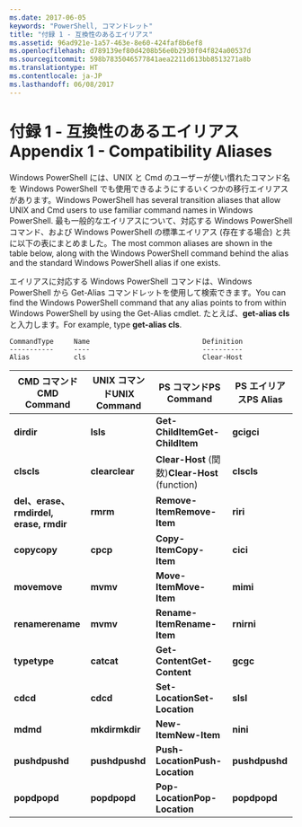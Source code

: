 ```yaml
---
ms.date: 2017-06-05
keywords: "PowerShell, コマンドレット"
title: "付録 1 - 互換性のあるエイリアス"
ms.assetid: 96ad921e-1a57-463e-8e60-424faf8b6ef8
ms.openlocfilehash: d789139ef80d4208b56e0b2930f04f824a00537d
ms.sourcegitcommit: 598b7835046577841aea2211d613bb8513271a8b
ms.translationtype: HT
ms.contentlocale: ja-JP
ms.lasthandoff: 06/08/2017
---
```

# <a name="appendix-1---compatibility-aliases"></a><span data-ttu-id="87554-103">付録 1 - 互換性のあるエイリアス</span><span class="sxs-lookup"><span data-stu-id="87554-103">Appendix 1 - Compatibility Aliases</span></span>
<span data-ttu-id="87554-104">Windows PowerShell には、UNIX と Cmd のユーザーが使い慣れたコマンド名を Windows PowerShell でも使用できるようにするいくつかの移行エイリアスがあります。</span><span class="sxs-lookup"><span data-stu-id="87554-104">Windows PowerShell has several transition aliases that allow UNIX and Cmd users to use familiar command names in Windows PowerShell.</span></span> <span data-ttu-id="87554-105">最も一般的なエイリアスについて、対応する Windows PowerShell コマンド、および Windows PowerShell の標準エイリアス (存在する場合) と共に以下の表にまとめました。</span><span class="sxs-lookup"><span data-stu-id="87554-105">The most common aliases are shown in the table below, along with the Windows PowerShell command behind the alias and the standard Windows PowerShell alias if one exists.</span></span>

<span data-ttu-id="87554-106">エイリアスに対応する Windows PowerShell コマンドは、Windows PowerShell から Get-Alias コマンドレットを使用して検索できます。</span><span class="sxs-lookup"><span data-stu-id="87554-106">You can find the Windows PowerShell command that any alias points to from within Windows PowerShell by using the Get-Alias cmdlet.</span></span> <span data-ttu-id="87554-107">たとえば、**get-alias cls** と入力します。</span><span class="sxs-lookup"><span data-stu-id="87554-107">For example, type **get-alias cls**.</span></span>

```
CommandType     Name                            Definition
-----------     ----                            ----------
Alias           cls                             Clear-Host
```

|<span data-ttu-id="87554-108">CMD コマンド</span><span class="sxs-lookup"><span data-stu-id="87554-108">CMD Command</span></span>|<span data-ttu-id="87554-109">UNIX コマンド</span><span class="sxs-lookup"><span data-stu-id="87554-109">UNIX Command</span></span>|<span data-ttu-id="87554-110">PS コマンド</span><span class="sxs-lookup"><span data-stu-id="87554-110">PS Command</span></span>|<span data-ttu-id="87554-111">PS エイリアス</span><span class="sxs-lookup"><span data-stu-id="87554-111">PS Alias</span></span>|
|---------------|----------------|--------------|------------|
|<span data-ttu-id="87554-112">**dir**</span><span class="sxs-lookup"><span data-stu-id="87554-112">**dir**</span></span>|<span data-ttu-id="87554-113">**ls**</span><span class="sxs-lookup"><span data-stu-id="87554-113">**ls**</span></span>|<span data-ttu-id="87554-114">**Get-ChildItem**</span><span class="sxs-lookup"><span data-stu-id="87554-114">**Get-ChildItem**</span></span>|<span data-ttu-id="87554-115">**gci**</span><span class="sxs-lookup"><span data-stu-id="87554-115">**gci**</span></span>|
|<span data-ttu-id="87554-116">**cls**</span><span class="sxs-lookup"><span data-stu-id="87554-116">**cls**</span></span>|<span data-ttu-id="87554-117">**clear**</span><span class="sxs-lookup"><span data-stu-id="87554-117">**clear**</span></span>|<span data-ttu-id="87554-118">**Clear-Host** (関数)</span><span class="sxs-lookup"><span data-stu-id="87554-118">**Clear-Host** (function)</span></span>|<span data-ttu-id="87554-119">**cls**</span><span class="sxs-lookup"><span data-stu-id="87554-119">**cls**</span></span>|
|<span data-ttu-id="87554-120">**del、erase、rmdir**</span><span class="sxs-lookup"><span data-stu-id="87554-120">**del, erase, rmdir**</span></span>|<span data-ttu-id="87554-121">**rm**</span><span class="sxs-lookup"><span data-stu-id="87554-121">**rm**</span></span>|<span data-ttu-id="87554-122">**Remove-Item**</span><span class="sxs-lookup"><span data-stu-id="87554-122">**Remove-Item**</span></span>|<span data-ttu-id="87554-123">**ri**</span><span class="sxs-lookup"><span data-stu-id="87554-123">**ri**</span></span>|
|<span data-ttu-id="87554-124">**copy**</span><span class="sxs-lookup"><span data-stu-id="87554-124">**copy**</span></span>|<span data-ttu-id="87554-125">**cp**</span><span class="sxs-lookup"><span data-stu-id="87554-125">**cp**</span></span>|<span data-ttu-id="87554-126">**Copy-Item**</span><span class="sxs-lookup"><span data-stu-id="87554-126">**Copy-Item**</span></span>|<span data-ttu-id="87554-127">**ci**</span><span class="sxs-lookup"><span data-stu-id="87554-127">**ci**</span></span>|
|<span data-ttu-id="87554-128">**move**</span><span class="sxs-lookup"><span data-stu-id="87554-128">**move**</span></span>|<span data-ttu-id="87554-129">**mv**</span><span class="sxs-lookup"><span data-stu-id="87554-129">**mv**</span></span>|<span data-ttu-id="87554-130">**Move-Item**</span><span class="sxs-lookup"><span data-stu-id="87554-130">**Move-Item**</span></span>|<span data-ttu-id="87554-131">**mi**</span><span class="sxs-lookup"><span data-stu-id="87554-131">**mi**</span></span>|
|<span data-ttu-id="87554-132">**rename**</span><span class="sxs-lookup"><span data-stu-id="87554-132">**rename**</span></span>|<span data-ttu-id="87554-133">**mv**</span><span class="sxs-lookup"><span data-stu-id="87554-133">**mv**</span></span>|<span data-ttu-id="87554-134">**Rename-Item**</span><span class="sxs-lookup"><span data-stu-id="87554-134">**Rename-Item**</span></span>|<span data-ttu-id="87554-135">**rni**</span><span class="sxs-lookup"><span data-stu-id="87554-135">**rni**</span></span>|
|<span data-ttu-id="87554-136">**type**</span><span class="sxs-lookup"><span data-stu-id="87554-136">**type**</span></span>|<span data-ttu-id="87554-137">**cat**</span><span class="sxs-lookup"><span data-stu-id="87554-137">**cat**</span></span>|<span data-ttu-id="87554-138">**Get-Content**</span><span class="sxs-lookup"><span data-stu-id="87554-138">**Get-Content**</span></span>|<span data-ttu-id="87554-139">**gc**</span><span class="sxs-lookup"><span data-stu-id="87554-139">**gc**</span></span>|
|<span data-ttu-id="87554-140">**cd**</span><span class="sxs-lookup"><span data-stu-id="87554-140">**cd**</span></span>|<span data-ttu-id="87554-141">**cd**</span><span class="sxs-lookup"><span data-stu-id="87554-141">**cd**</span></span>|<span data-ttu-id="87554-142">**Set-Location**</span><span class="sxs-lookup"><span data-stu-id="87554-142">**Set-Location**</span></span>|<span data-ttu-id="87554-143">**sl**</span><span class="sxs-lookup"><span data-stu-id="87554-143">**sl**</span></span>|
|<span data-ttu-id="87554-144">**md**</span><span class="sxs-lookup"><span data-stu-id="87554-144">**md**</span></span>|<span data-ttu-id="87554-145">**mkdir**</span><span class="sxs-lookup"><span data-stu-id="87554-145">**mkdir**</span></span>|<span data-ttu-id="87554-146">**New-Item**</span><span class="sxs-lookup"><span data-stu-id="87554-146">**New-Item**</span></span>|<span data-ttu-id="87554-147">**ni**</span><span class="sxs-lookup"><span data-stu-id="87554-147">**ni**</span></span>|
|<span data-ttu-id="87554-148">**pushd**</span><span class="sxs-lookup"><span data-stu-id="87554-148">**pushd**</span></span>|<span data-ttu-id="87554-149">**pushd**</span><span class="sxs-lookup"><span data-stu-id="87554-149">**pushd**</span></span>|<span data-ttu-id="87554-150">**Push-Location**</span><span class="sxs-lookup"><span data-stu-id="87554-150">**Push-Location**</span></span>|<span data-ttu-id="87554-151">**pushd**</span><span class="sxs-lookup"><span data-stu-id="87554-151">**pushd**</span></span>|
|<span data-ttu-id="87554-152">**popd**</span><span class="sxs-lookup"><span data-stu-id="87554-152">**popd**</span></span>|<span data-ttu-id="87554-153">**popd**</span><span class="sxs-lookup"><span data-stu-id="87554-153">**popd**</span></span>|<span data-ttu-id="87554-154">**Pop-Location**</span><span class="sxs-lookup"><span data-stu-id="87554-154">**Pop-Location**</span></span>|<span data-ttu-id="87554-155">**popd**</span><span class="sxs-lookup"><span data-stu-id="87554-155">**popd**</span></span>|

